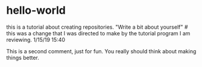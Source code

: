 # hello-world
this is a tutorial about creating repositories.
"Write a bit about yourself"  # this was a change that I was directed to make by the tutorial program I am reviewing. 1/15/19 15:40

This is a second comment, just for fun.  You really should think about making things better.

